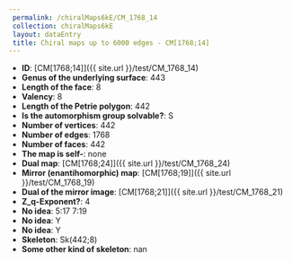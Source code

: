 ```yaml
--- 
 permalink: /chiralMaps6kE/CM_1768_14 
 collection: chiralMaps6kE
 layout: dataEntry
 title: Chiral maps up to 6000 edges - CM[1768;14]
---
```


- **ID**: [CM[1768;14]]({{ site.url }}/test/CM_1768_14)
- **Genus of the underlying surface**: 443
- **Length of the face**: 8
- **Valency**: 8
- **Length of the Petrie polygon**: 442
- **Is the automorphism group solvable?**: S
- **Number of vertices**: 442
- **Number of edges**: 1768
- **Number of faces**: 442
- **The map is self-**: none
- **Dual map**: [CM[1768;24]]({{ site.url }}/test/CM_1768_24)
- **Mirror (enantihomorphic) map**: [CM[1768;19]]({{ site.url }}/test/CM_1768_19)
- **Dual of the mirror image**: [CM[1768;21]]({{ site.url }}/test/CM_1768_21)
- **Z_q-Exponent?**: 4
- **No idea**:  5:17 7:19
- **No idea**: Y
- **No idea**: Y
- **Skeleton**: Sk(442;8)
- **Some other kind of skeleton**: nan
